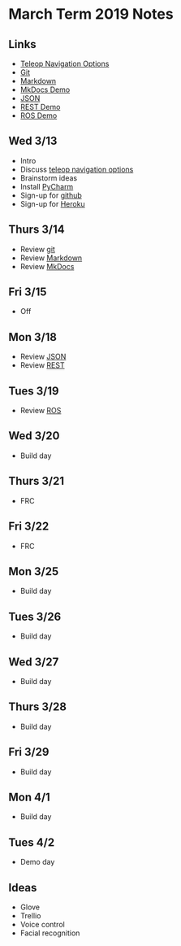 # March Term 2019 Notes

## Links

* [Teleop Navigation Options](https://github.com/athenian-programming/teleop-navigation)
* [Git](http://www.athenian-robotics.org/git/)
* [Markdown](http://www.athenian-robotics.org/markdown/)
* [MkDocs Demo](http://www.mkdocs-demo.org)
* [JSON](https://beginnersbook.com/2015/04/json-tutorial/)
* [REST Demo](https://github.com/athenian-programming/web-services-demo)
* [ROS Demo](https://github.com/athenian-programming/ros-demos)


## Wed 3/13
* Intro 
* Discuss [teleop navigation options](https://github.com/athenian-programming/teleop-navigation)
* Brainstorm ideas
* Install [PyCharm](https://www.jetbrains.com/pycharm/)
* Sign-up for [github](https://github.com)
* Sign-up for [Heroku](https://heroku.com)

## Thurs 3/14
* Review [git](http://www.athenian-robotics.org/git/)
* Review [Markdown](http://www.athenian-robotics.org/markdown/)
* Review [MkDocs](http://www.mkdocs-demo.org)

## Fri 3/15
* Off

## Mon 3/18
* Review [JSON](https://beginnersbook.com/2015/04/json-tutorial/)
* Review [REST](https://github.com/athenian-programming/web-services-demo)

## Tues 3/19
* Review [ROS](https://github.com/athenian-programming/ros-demos) 

## Wed 3/20
* Build day

## Thurs 3/21
* FRC

## Fri 3/22
* FRC

## Mon 3/25
* Build day

## Tues 3/26
* Build day

## Wed 3/27
* Build day

## Thurs 3/28
* Build day

## Fri 3/29
* Build day

## Mon 4/1
* Build day

## Tues 4/2
* Demo day


## Ideas
* Glove
* Trellio
* Voice control
* Facial recognition
